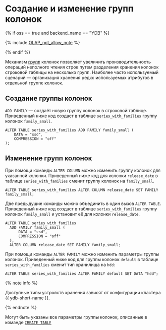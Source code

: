 # Создание и изменение групп колонок

{% if oss == true and backend_name == "YDB" %}

{% include [OLAP_not_allow_note](../../../../_includes/not_allow_for_olap_note.md) %}

{% endif %}

Механизм [групп](../../../../concepts/datamodel/table.md#column-groups) колонок позволяет увеличить производительность операций неполного чтения строк путем разделения хранения колонок строковой таблицы на несколько групп. Наиболее часто используемый сценарий — организация хранения редко используемых атрибутов в отдельной группе колонок.

## Создание группы колонок
```ADD FAMILY``` — создаёт новую группу колонок в строковой таблице. Приведенный ниже код создаст в таблице ```series_with_families``` группу колонок ```family_small```.

```yql
ALTER TABLE series_with_families ADD FAMILY family_small (
    DATA = "ssd",
    COMPRESSION = "off"
);
```

## Изменение групп колонок

При помощи команды ```ALTER COLUMN``` можно изменить группу колонок для указанной колонки. Приведенный ниже код для колонки ```release_date``` в таблице ```series_with_families``` сменит группу колонок на ```family_small```.

```yql
ALTER TABLE series_with_families ALTER COLUMN release_date SET FAMILY family_small;
```

Две предыдущие команды можно объединить в один вызов ```ALTER TABLE```. Приведенный ниже код создаст в таблице ```series_with_families``` группу колонок ```family_small``` и установит её для колонки ```release_date```.

```yql
ALTER TABLE series_with_families
  ADD FAMILY family_small (
      DATA = "ssd",
      COMPRESSION = "off"
  ),
  ALTER COLUMN release_date SET FAMILY family_small;
```

При помощи команды ```ALTER FAMILY``` можно изменить параметры группы колонок. Приведенный ниже код для группы колонок ```default``` в таблице ```series_with_families``` сменит тип хранилища на ```hdd```:

```yql
ALTER TABLE series_with_families ALTER FAMILY default SET DATA "hdd";
```

{% note info %}

Доступные типы устройств хранения зависят от конфигурации кластера {{ ydb-short-name }}.

{% endnote %}

Могут быть указаны все параметры группы колонок, описанные в команде [`CREATE TABLE`](../create_table/secondary_index.md)